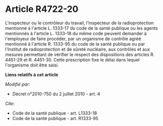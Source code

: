 # Article R4722-20

L'inspecteur ou le contrôleur du travail, l'inspecteur de la radioprotection mentionné à l'article L. 1333-17 du code de la
santé publique ou les agents mentionnés à l'article L. 1333-18 du même code peuvent demander à l'employeur de faire procéder,
par un organisme de contrôle agréé mentionné à l'article R. 1333-95 du code de la santé publique ou par l'Institut de
radioprotection et de sûreté nucléaire, aux contrôles et aux mesures permettant de vérifier le respect des dispositions des
articles R. 4451-29 et R. 4451-30. Cette prescription fixe le délai dans lequel l'organisme doit être saisi.

**Liens relatifs à cet article**

_Modifié par_:

  - Décret n°2010-750 du 2 juillet 2010 - art. 4

_Cite_:

  - Code de la santé publique - art. L1333-18
  - Code de la santé publique - art. R1333-95

